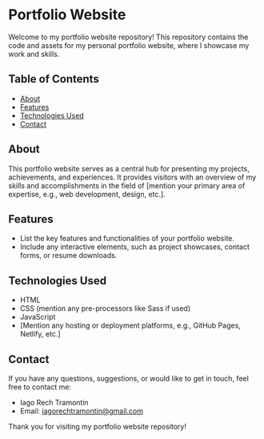 # Portfolio Website

Welcome to my portfolio website repository! This repository contains the code and assets for my personal portfolio website, where I showcase my work and skills.

## Table of Contents

- [About](#about)
- [Features](#features)
- [Technologies Used](#technologies-used)
- [Contact](#contact)

## About

This portfolio website serves as a central hub for presenting my projects, achievements, and experiences. It provides visitors with an overview of my skills and accomplishments in the field of [mention your primary area of expertise, e.g., web development, design, etc.].

## Features

- List the key features and functionalities of your portfolio website.
- Include any interactive elements, such as project showcases, contact forms, or resume downloads.

## Technologies Used

- HTML
- CSS (mention any pre-processors like Sass if used)
- JavaScript
- [Mention any hosting or deployment platforms, e.g., GitHub Pages, Netlify, etc.]

## Contact

If you have any questions, suggestions, or would like to get in touch, feel free to contact me:

* Iago Rech Tramontin
* Email: iagorechtramontin@gmail.com

Thank you for visiting my portfolio website repository!
